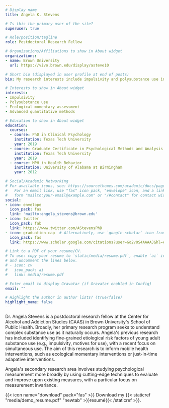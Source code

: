 ```yaml
---
# Display name
title: Angela K. Stevens

# Is this the primary user of the site?
superuser: true

# Role/position/tagline
role: Postdoctoral Research Fellow

# Organizations/Affiliations to show in About widget
organizations:
- name: Brown University
  url: https://vivo.brown.edu/display/asteve10

# Short bio (displayed in user profile at end of posts)
bio: My research interests include impulsivity and polysubstance use in young adults and adults, as well as issues related to psychological methods and measurement.

# Interests to show in About widget
interests:
- Impulsivity
- Polysubstance use
- Ecological momentary assessment
- Advanced quantitative methods

# Education to show in About widget
education:
  courses:
  - course: PhD in Clinical Psychology
    institution: Texas Tech University
    year: 2019
  - course: Graduate Certificate in Psychological Methods and Analysis
    institution: Texas Tech University
    year: 2019
  - course: MPH in Health Behavior
    institution: University of Alabama at Birmingham
    year: 2012

# Social/Academic Networking
# For available icons, see: https://sourcethemes.com/academic/docs/page-builder/#icons
#   For an email link, use "fas" icon pack, "envelope" icon, and a link in the
#   form "mailto:your-email@example.com" or "/#contact" for contact widget.
social:
- icon: envelope
  icon_pack: fas
  link: 'mailto:angela_stevens@brown.edu'
- icon: twitter
  icon_pack: fab
  link: https://www.twitter.com/AStevensPhD
- icon: graduation-cap  # Alternatively, use `google-scholar` icon from `ai` icon pack
  icon_pack: fas
  link: https://www.scholar.google.com/citations?user=Go2vOS4AAAAJ&hl=en&oi=ao

# Link to a PDF of your resume/CV.
# To use: copy your resume to `static/media/resume.pdf`, enable `ai` icons in `params.toml`, 
# and uncomment the lines below.
# - icon: cv
#   icon_pack: ai
#   link: media/resume.pdf

# Enter email to display Gravatar (if Gravatar enabled in Config)
email: ""

# Highlight the author in author lists? (true/false)
highlight_name: false
---
```


Dr. Angela Stevens is a postdoctoral research fellow at the Center for Alcohol and Addiction Studies (CAAS) in Brown University's School of Public Health. Broadly, her primary research program seeks to understand complex substance use as it naturally occurs. Angela's previous research has included identifying fine-grained etiological risk factors of young adult substance use (e.g., impulsivity, motives for use), with a recent focus on simultaneous use. The aim of this research is to inform mobile health interventions, such as ecological momentary interventions or just-in-time adapative interventions. 

Angela's  secondary research area involves studying psychological measurement more broadly by using cutting-edge techniques to evaluate and improve upon existing measures, with a particular focus on measurement invariance. 

{{< icon name="download" pack="fas" >}} Download my {{< staticref "media/demo_resume.pdf" "newtab" >}}resumé{{< /staticref >}}.

